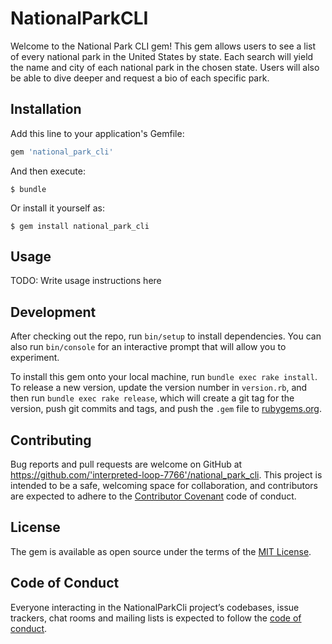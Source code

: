 # NationalParkCLI

Welcome to the National Park CLI gem! This gem allows users to see a list of every national park in the United States by state. Each search will yield the name and city of each national park in the chosen state. Users will also be able to dive deeper and request a bio of each specific park. 

## Installation

Add this line to your application's Gemfile:

```ruby
gem 'national_park_cli'
```

And then execute:

    $ bundle

Or install it yourself as:

    $ gem install national_park_cli

## Usage

TODO: Write usage instructions here

## Development

After checking out the repo, run `bin/setup` to install dependencies. You can also run `bin/console` for an interactive prompt that will allow you to experiment.

To install this gem onto your local machine, run `bundle exec rake install`. To release a new version, update the version number in `version.rb`, and then run `bundle exec rake release`, which will create a git tag for the version, push git commits and tags, and push the `.gem` file to [rubygems.org](https://rubygems.org).

## Contributing

Bug reports and pull requests are welcome on GitHub at https://github.com/'interpreted-loop-7766'/national_park_cli. This project is intended to be a safe, welcoming space for collaboration, and contributors are expected to adhere to the [Contributor Covenant](http://contributor-covenant.org) code of conduct.

## License

The gem is available as open source under the terms of the [MIT License](https://opensource.org/licenses/MIT).

## Code of Conduct

Everyone interacting in the NationalParkCli project’s codebases, issue trackers, chat rooms and mailing lists is expected to follow the [code of conduct](https://github.com/'interpreted-loop-7766'/national_park_cli/blob/master/CODE_OF_CONDUCT.md).
